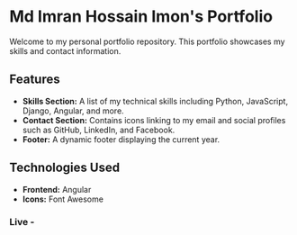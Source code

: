 # Md Imran Hossain Imon's Portfolio

Welcome to my personal portfolio repository. This portfolio showcases my skills and contact information.

## Features

- **Skills Section:** A list of my technical skills including Python, JavaScript, Django, Angular, and more.
- **Contact Section:** Contains icons linking to my email and social profiles such as GitHub, LinkedIn, and Facebook.
- **Footer:** A dynamic footer displaying the current year.

## Technologies Used

- **Frontend:** Angular
- **Icons:** Font Awesome

### Live -

